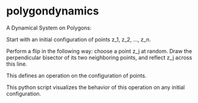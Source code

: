 # polygondynamics
A Dynamical System on Polygons:

Start with an initial configuration of points z_1, z_2, ..., z_n. 

Perform a flip in the following way: choose a point z_j at random. Draw the perpendicular bisector of its two neighboring points, and reflect z_j across this line.

This defines an operation on the configuration of points.

This python script visualizes the behavior of this operation on any initial configuration.

